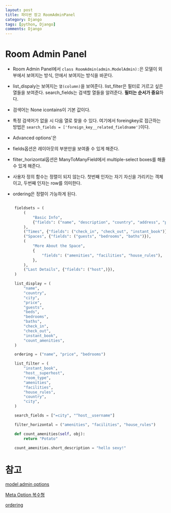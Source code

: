 ```yaml
---
layout: post
title: 파이썬 장고 RoomAdminPanel
category: Django
tags: [python, Django]
comments: Django
---
```


# Room Admin Panel

- Room Admin Panel에서 `class RoomAdmin(admin.ModelAdmin):`은 모델이 외부에서 보여지는 방식, 안에서 보여지는 방식을 바꾼다.

- list_dispaly는 보여지는 `열(column)`을 보여준다. list_filter은 필터로 거르고 싶은 열들을 보여준다. search_fields는 검색할 열들을 알려준다. **필터는 순서가 중요**하다.

- 검색어는 None	icontains이 기본 값이다.

- 특정 검색어가 없을 시 다음 열로 찾을 수 있다. 여기에서 foreingkey로 접근하는 방법은 `search_fields = ['foreign_key__related_fieldname']`이다.

- Advanced options'은

- fields옵션은 레이아웃의 부분만을 보여줄 수 있게 해준다.

- filter_horizontal옵션은 ManyToManyField에서 multiple-select boxes를 해줄 수 있게 해준다.

- 사용자 정의 함수는 정렬이 되지 않는다. 첫번째 인자는 자기 자신을 가리키는 객체이고, 두번째 인자는 row를 의미한다.

- ordering은 정렬이 가능하게 된다.

```python

    fieldsets = (
        (
            "Basic Info",
            {"fields": ("name", "description", "country", "address", "price")},
        ),
        ("Times", {"fields": ("check_in", "check_out", "instant_book")}),
        ("Spaces", {"fields": ("guests", "bedrooms", "baths")}),
        (
            "More About the Space",
            {
                "fields": ("amenities", "facilities", "house_rules"),
            },
        ),
        ("Last Details", {"fields": ("host",)}),
    )

    list_display = (
        "name",
        "country",
        "city",
        "price",
        "guests",
        "beds",
        "bedrooms",
        "baths",
        "check_in",
        "check_out",
        "instant_book",
        "count_amenities",
    )

    ordering = ("name", "price", "bedrooms")

    list_filter = (
        "instant_book",
        "host__superhost",
        "room_type",
        "amenities",
        "facilities",
        "house_rules",
        "country",
        "city",
    )

    search_fields = ["=city", "^host__username"]

    filter_horizontal = ("amenities", "facilities", "house_rules")

    def count_amenities(self, obj):
        return "Potato"

    count_amenities.short_description = "hello sexy!"

```

# 참고
[model admin options](https://docs.djangoproject.com/en/2.2/ref/contrib/admin/#modeladmin-options)

[Meta Option 복수형](https://docs.djangoproject.com/en/2.0/ref/models/options/)

[ordering](https://docs.djangoproject.com/en/2.0/ref/models/options/#ordering)